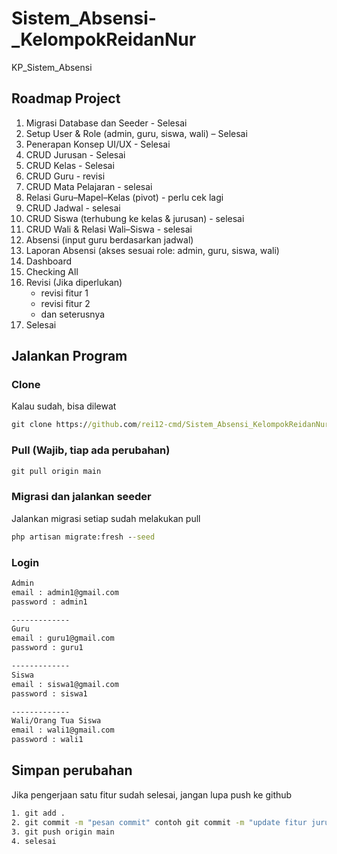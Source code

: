 # Sistem_Absensi-_KelompokReidanNur
KP_Sistem_Absensi 

## Roadmap Project
1. Migrasi Database dan Seeder - Selesai 
2. Setup User & Role (admin, guru, siswa, wali) – Selesai
3. Penerapan Konsep UI/UX - Selesai
4. CRUD Jurusan - Selesai
5. CRUD Kelas - Selesai
6. CRUD Guru - revisi
7. CRUD Mata Pelajaran - selesai 
8. Relasi Guru–Mapel–Kelas (pivot) - perlu cek lagi
9. CRUD Jadwal - selesai 
10. CRUD Siswa (terhubung ke kelas & jurusan) - selesai 
11. CRUD Wali & Relasi Wali–Siswa - selesai
12. Absensi (input guru berdasarkan jadwal)
13. Laporan Absensi (akses sesuai role: admin, guru, siswa, wali)
14. Dashboard
15. Checking All
16. Revisi (Jika diperlukan)
    - revisi fitur 1
    - revisi fitur 2
    - dan seterusnya
17. Selesai

## Jalankan Program
### Clone
Kalau sudah, bisa dilewat
```cmd
git clone https://github.com/rei12-cmd/Sistem_Absensi_KelompokReidanNur.git
```

### Pull (Wajib, tiap ada perubahan)
```cmd
git pull origin main
```

### Migrasi dan jalankan seeder
Jalankan migrasi setiap sudah melakukan pull
```cmd
php artisan migrate:fresh --seed
```

### Login
```cmd
Admin
email : admin1@gmail.com
password : admin1

-------------
Guru
email : guru1@gmail.com
password : guru1

-------------
Siswa
email : siswa1@gmail.com
password : siswa1

-------------
Wali/Orang Tua Siswa
email : wali1@gmail.com
password : wali1
```

## Simpan perubahan
Jika pengerjaan satu fitur sudah selesai, jangan lupa push ke github
```cmd
1. git add .
2. git commit -m "pesan commit" contoh git commit -m "update fitur jurusan"
3. git push origin main
4. selesai
```
